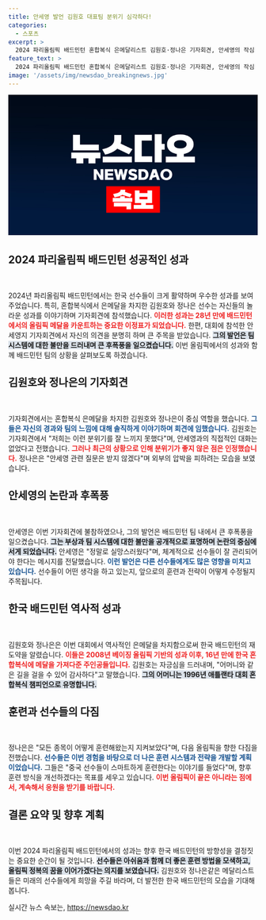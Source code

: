 ```yaml
---
title: 안세영 발언 김원호 대표팀 분위기 심각하다!
categories:
  - 스포츠
excerpt: >
  2024 파리올림픽 배드민턴 혼합복식 은메달리스트 김원호·정나은 기자회견, 안세영의 작심 발언 여파로 질문이 쏟아져! 선수들은 분위기 우려와 훈련 비법도 전하며 차기 대회에 대한 각오를 드러냈다.
feature_text: >
  2024 파리올림픽 배드민턴 혼합복식 은메달리스트 김원호·정나은 기자회견, 안세영의 작심 발언 여파로 질문이 쏟아져! 선수들은 분위기 우려와 훈련 비법도 전하며 차기 대회에 대한 각오를 드러냈다.
image: '/assets/img/newsdao_breakingnews.jpg'
---
```


<p><img src="/assets/img/newsdao_breakingnews.jpg" alt="bookingtag 속보" /></p>

<h2 data-ke-size="size26">2024 파리올림픽 배드민턴 성공적인 성과</h2>

<p data-ke-size="size16">&nbsp;</p>

<p>2024년 파리올림픽 배드민턴에서는 한국 선수들이 크게 활약하며 우수한 성과를 보여주었습니다. 특히, 혼합복식에서 은메달을 차지한 김원호와 정나은 선수는 자신들의 놀라운 성과를 이야기하며 기자회견에 참석했습니다. <b><span style="color: #ee2323;">이러한 성과는 28년 만에 배드민턴에서의 올림픽 메달을 카운트하는 중요한 이정표가 되었습니다.</span></b> 한편, 대회에 참석한 안세영지 기자회견에서 자신의 의견을 분명히 하며 큰 주목을 받았습니다. <b><span style="background-color: #21538527;">그의 발언은 팀 시스템에 대한 불만을 드러내며 큰 후폭풍을 일으켰습니다.</span></b> 이번 올림픽에서의 성과와 함께 배드민턴 팀의 상황을 살펴보도록 하겠습니다.</p>

<h2 data-ke-size="size26">김원호와 정나은의 기자회견</h2>

<p data-ke-size="size16">&nbsp;</p>

<p>기자회견에서는 혼합복식 은메달을 차지한 김원호와 정나은이 중심 역할을 했습니다. <b><span style="color: #1a5490;">그들은 자신의 경과와 팀의 느낌에 대해 솔직하게 이야기하며 회견에 임했습니다.</span></b> 김원호는 기자회견에서 "저희는 이런 분위기를 잘 느끼지 못했다"며, 안세영과의 직접적인 대화는 없었다고 전했습니다. <b><span style="color: #ee2323;">그러나 최근의 상황으로 인해 분위기가 좋지 않은 점은 인정했습니다.</span></b> 정나은은 "안세영 관련 질문은 받지 않겠다"며 외부의 압박을 피하려는 모습을 보였습니다. </p>

<h2 data-ke-size="size26">안세영의 논란과 후폭풍</h2>

<p data-ke-size="size16">&nbsp;</p>

<p>안세영은 이번 기자회견에 불참하였으나, 그의 발언은 배드민턴 팀 내에서 큰 후폭풍을 일으켰습니다. <b><span style="background-color: #21538527;">그는 부상과 팀 시스템에 대한 불만을 공개적으로 표명하며 논란의 중심에 서게 되었습니다.</span></b> 안세영은 "정말로 실망스러웠다"며, 체계적으로 선수들이 잘 관리되어야 한다는 메시지를 전달했습니다. <b><span style="color: #1a5490;">이런 발언은 다른 선수들에게도 많은 영향을 미치고 있습니다.</span></b> 선수들이 어떤 생각을 하고 있는지, 앞으로의 훈련과 전략이 어떻게 수정될지 주목됩니다.</p>

<h2 data-ke-size="size26">한국 배드민턴 역사적 성과</h2>

<p data-ke-size="size16">&nbsp;</p>

<p>김원호와 정나은은 이번 대회에서 역사적인 은메달을 차지함으로써 한국 배드민턴의 재도약을 알렸습니다. <b><span style="color: #ee2323;">이들은 2008년 베이징 올림픽 기반의 성과 이후, 16년 만에 한국 혼합복식에 메달을 가져다준 주인공들입니다.</span></b> 김원호는 자긍심을 드러내며, "어머니와 같은 길을 걸을 수 있어 감사하다"고 말했습니다. <b><span style="background-color: #21538527;">그의 어머니는 1996년 애틀랜타 대회 혼합복식 챔피언으로 유명합니다.</span></b> </p>

<h2 data-ke-size="size26">훈련과 선수들의 다짐</h2>

<p data-ke-size="size16">&nbsp;</p>

<p>정나은은 "모든 종목이 어떻게 훈련해왔는지 지켜보았다"며, 다음 올림픽을 향한 다짐을 전했습니다. <b><span style="color: #1a5490;">선수들은 이번 경험을 바탕으로 더 나은 훈련 시스템과 전략을 개발할 계획이었습니다.</span></b> 그들은 "중국 선수들이 스마트하게 훈련한다는 이야기를 들었다"며, 향후 훈련 방식을 개선하겠다는 목표를 세우고 있습니다. <b><span style="color: #ee2323;">이번 올림픽이 끝은 아니라는 점에서, 계속해서 응원을 받기를 바랍니다.</span></b></p>

<h2 data-ke-size="size26">결론 요약 및 향후 계획</h2>

<p data-ke-size="size16">&nbsp;</p>

<p>이번 2024 파리올림픽 배드민턴에서의 성과는 향후 한국 배드민턴의 방향성을 결정짓는 중요한 순간이 될 것입니다. <b><span style="background-color: #21538527;">선수들은 아쉬움과 함께 더 좋은 훈련 방법을 모색하고, 올림픽 정복의 꿈을 이어가겠다는 의지를 보였습니다.</span></b> 김원호와 정나은같은 메달리스트들은 미래의 선수들에게 희망을 주길 바라며, 더 발전한 한국 배드민턴의 모습을 기대해봅니다.</p>
실시간 뉴스 속보는, <a href="https://newsdao.kr" rel="dofollow">https://newsdao.kr</a>


